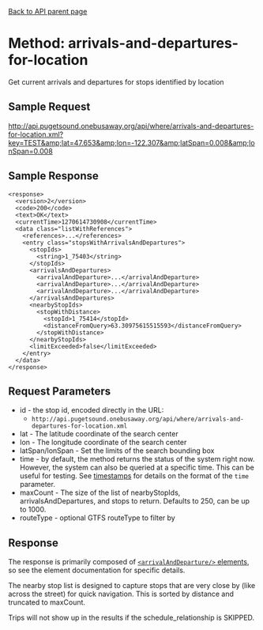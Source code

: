 [Back to API parent page](../index.html)

# Method: arrivals-and-departures-for-location

Get current arrivals and departures for stops identified by location

## Sample Request

http://api.pugetsound.onebusaway.org/api/where/arrivals-and-departures-for-location.xml?key=TEST&amp;lat=47.653&amp;lon=-122.307&amp;latSpan=0.008&amp;lonSpan=0.008

## Sample Response

    <response>
      <version>2</version>
      <code>200</code>
      <text>OK</text>
      <currentTime>1270614730908</currentTime>
      <data class="listWithReferences">
        <references>...</references>
        <entry class="stopsWithArrivalsAndDepartures">
          <stopIds>
            <string>1_75403</string>
          </stopIds>
          <arrivalsAndDepartures>
            <arrivalAndDeparture>...</arrivalAndDeparture>
            <arrivalAndDeparture>...</arrivalAndDeparture>
            <arrivalAndDeparture>...</arrivalAndDeparture>
          </arrivalsAndDepartures>
          <nearbyStopIds>
            <stopWithDistance>
              <stopId>1_75414</stopId>
              <distanceFromQuery>63.30975615515593</distanceFromQuery>
            </stopWithDistance>
          </nearbyStopIds>
          <limitExceeded>false</limitExceeded>
        </entry>
      </data>
    </response>

## Request Parameters

* id - the stop id, encoded directly in the URL:
    * `http://api.pugetsound.onebusaway.org/api/where/arrivals-and-departures-for-location.xml`
* lat - The latitude coordinate of the search center
* lon - The longitude coordinate of the search center
* latSpan/lonSpan - Set the limits of the search bounding box
* time - by default, the method returns the status of the system right now.  However, the system
  can also be queried at a specific time.  This can be useful for testing.  See [timestamps](../index.html#Timestamps)
  for details on the format of the `time` parameter.
* maxCount - The size of the list of nearbyStopIds, arrivalsAndDepartures, and stops to return.  Defaults to 250, can be up to 1000.
* routeType - optional GTFS routeType to filter by


## Response

The response is primarily composed of [`<arrivalAndDeparture/>` elements](../elements/arrival-and-departure.html),  so see the element documentation for specific details.

The nearby stop list is designed to capture stops that are very close by (like across the street) for quick navigation.  This is sorted by distance and truncated to maxCount.

Trips will not show up in the results if the schedule_relationship is SKIPPED.